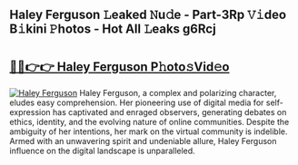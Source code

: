 ## Haley Ferguson 𝙻eaked 𝙽u𝚍e - Part-3Rp 𝚅𝚒deo B𝚒kini 𝙿hotos - Hot All 𝙻eaks g6Rcj

# <h2><a href="http://ld24t9.urlbe.top/?page=Haley+Ferguson">🔗🔗👉👉 Haley Ferguson P𝚑oto𝚜Vid𝚎o</a></h2>

[![Haley Ferguson](https://i.imgur.com/eBuTRDB.gif)](http://ld24t9.urlbe.top/?page=Haley+Ferguson)
Haley Ferguson, a complex and polarizing character, eludes easy comprehension. Her pioneering use of digital media for self-expression has captivated and enraged observers, generating debates on ethics, identity, and the evolving nature of online communities. Despite the ambiguity of her intentions, her mark on the virtual community is indelible. Armed with an unwavering spirit and undeniable allure, Haley Ferguson influence on the digital landscape is unparalleled.
